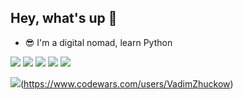 ## Hey, what's up 👋
- 😎 I'm a digital nomad, learn Python


![](https://github-profile-summary-cards.vercel.app/api/cards/profile-details?username=VadimZhuckow&theme=tokyonight)
![](https://github-profile-summary-cards.vercel.app/api/cards/most-commit-language?username=VadimZhuckow&theme=tokyonight)
![](https://github-profile-summary-cards.vercel.app/api/cards/repos-per-language?username=VadimZhuckow&theme=tokyonight)
![](https://github-profile-summary-cards.vercel.app/api/cards/stats?username=VadimZhuckow&theme=tokyonight)
![](https://github-profile-summary-cards.vercel.app/api/cards/productive-time?username=VadimZhuckow&theme=tokyonight)



![](https://www.codewars.com/users/username/badges/large)(https://www.codewars.com/users/VadimZhuckow)
